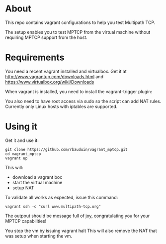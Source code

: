 About
=====
This repo contains vagrant configurations to help you test Multipath TCP.

The setup enables you to test MPTCP from the virtual machine without requiring MPTCP 
support from the host.

Requirements
============
You need a recent vagrant installed and virtualbox. Get it at http://www.vagrantup.com/downloads.html
and https://www.virtualbox.org/wiki/Downloads

When vagrant is installed, you need to install the vagrant-trigger plugin:

You also need to have root access via sudo so the script can add NAT rules.
Currently only Linux hosts with iptables are supported.

Using it
========

Get it and use it:

    git clone https://github.com/rbauduin/vagrant_mptcp.git
    cd vagrant_mptcp
    vagrant up

This will:

  * download a vagrant box
  * start the virtual machine
  * setup NAT

To validate all works as expected, issue this command:

    vagrant ssh -c "curl www.multipath-tcp.org"

The outpout should be message full of joy, congratulating you for your MPTCP capabilities!

You stop the vm by issuing
  vagrant halt
This will also remove the NAT that was setup when starting the vm.
  
